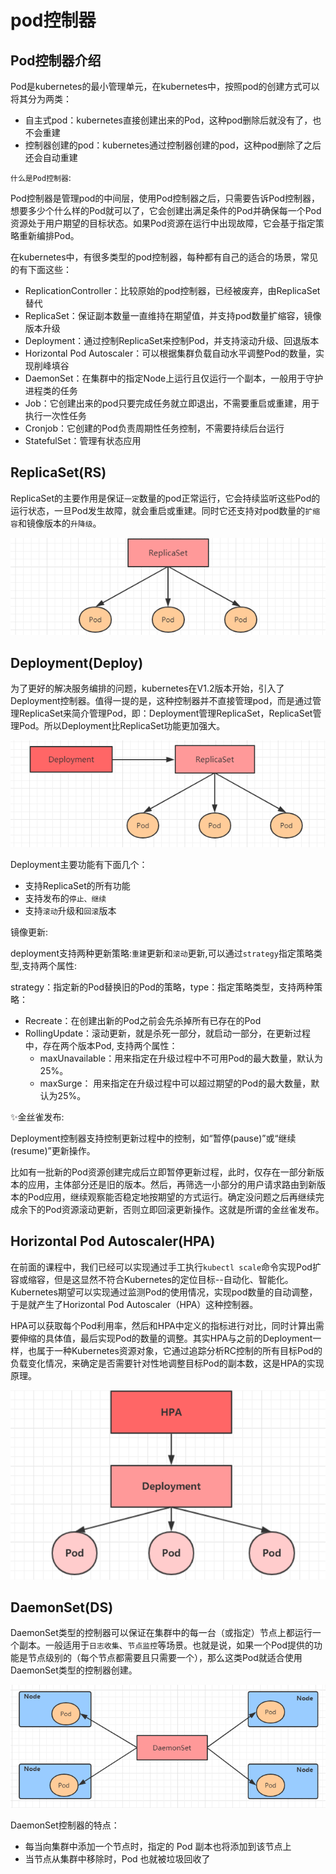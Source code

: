 # pod控制器

## Pod控制器介绍

Pod是kubernetes的最小管理单元，在kubernetes中，按照pod的创建方式可以将其分为两类：

- 自主式pod：kubernetes直接创建出来的Pod，这种pod删除后就没有了，也不会重建
- 控制器创建的pod：kubernetes通过控制器创建的pod，这种pod删除了之后还会自动重建

`什么是Pod控制器`:

Pod控制器是管理pod的中间层，使用Pod控制器之后，只需要告诉Pod控制器，想要多少个什么样的Pod就可以了，它会创建出满足条件的Pod并确保每一个Pod资源处于用户期望的目标状态。如果Pod资源在运行中出现故障，它会基于指定策略重新编排Pod。

在kubernetes中，有很多类型的pod控制器，每种都有自己的适合的场景，常见的有下面这些：

- ReplicationController：比较原始的pod控制器，已经被废弃，由ReplicaSet替代
- ReplicaSet：保证副本数量一直维持在期望值，并支持pod数量扩缩容，镜像版本升级
- Deployment：通过控制ReplicaSet来控制Pod，并支持滚动升级、回退版本
- Horizontal Pod Autoscaler：可以根据集群负载自动水平调整Pod的数量，实现削峰填谷
- DaemonSet：在集群中的指定Node上运行且仅运行一个副本，一般用于守护进程类的任务
- Job：它创建出来的pod只要完成任务就立即退出，不需要重启或重建，用于执行一次性任务
- Cronjob：它创建的Pod负责周期性任务控制，不需要持续后台运行
- StatefulSet：管理有状态应用

## ReplicaSet(RS)

ReplicaSet的主要作用是保证`一定`数量的pod正常运行，它会持续监听这些Pod的运行状态，一旦Pod发生故障，就会重启或重建。同时它还支持对pod数量的`扩缩容`和镜像版本的`升降级`。

![alt text](pod控制器/replica_set.png)


## Deployment(Deploy)

​为了更好的解决服务编排的问题，kubernetes在V1.2版本开始，引入了Deployment控制器。值得一提的是，这种控制器并不直接管理pod，而是通过管理ReplicaSet来简介管理Pod，即：Deployment管理ReplicaSet，ReplicaSet管理Pod。所以Deployment比ReplicaSet功能更加强大。


![alt text](pod控制器/deployment.png)

Deployment主要功能有下面几个：

- 支持ReplicaSet的所有功能
- 支持发布的`停止、继续`
- 支持`滚动`升级和`回滚`版本

镜像更新:

deployment支持两种更新策略:`重建`更新和`滚动`更新,可以通过`strategy`指定策略类型,支持两个属性:


strategy：指定新的Pod替换旧的Pod的策略，type：指定策略类型，支持两种策略：

- Recreate：在创建出新的Pod之前会先杀掉所有已存在的Pod
- RollingUpdate：滚动更新，就是杀死一部分，就启动一部分，在更新过程中，存在两个版本Pod, 支持两个属性：
    - maxUnavailable：用来指定在升级过程中不可用Pod的最大数量，默认为25%。
    - maxSurge： 用来指定在升级过程中可以超过期望的Pod的最大数量，默认为25%。



✨金丝雀发布: 

​Deployment控制器支持控制更新过程中的控制，如“暂停(pause)”或“继续(resume)”更新操作。

​比如有一批新的Pod资源创建完成后立即暂停更新过程，此时，仅存在一部分新版本的应用，主体部分还是旧的版本。然后，再筛选一小部分的用户请求路由到新版本的Pod应用，继续观察能否稳定地按期望的方式运行。确定没问题之后再继续完成余下的Pod资源滚动更新，否则立即回滚更新操作。这就是所谓的金丝雀发布。


## Horizontal Pod Autoscaler(HPA)

​在前面的课程中，我们已经可以实现通过手工执行`kubectl scale`命令实现Pod扩容或缩容，但是这显然不符合Kubernetes的定位目标--自动化、智能化。 Kubernetes期望可以实现通过监测Pod的使用情况，实现pod数量的自动调整，于是就产生了Horizontal Pod Autoscaler（HPA）这种控制器。

​HPA可以获取每个Pod利用率，然后和HPA中定义的指标进行对比，同时计算出需要伸缩的具体值，最后实现Pod的数量的调整。其实HPA与之前的Deployment一样，也属于一种Kubernetes资源对象，它通过追踪分析RC控制的所有目标Pod的负载变化情况，来确定是否需要针对性地调整目标Pod的副本数，这是HPA的实现原理。

![alt text](pod控制器/HPA.png)



## DaemonSet(DS)

​DaemonSet类型的控制器可以保证在集群中的每一台（或指定）节点上都运行一个副本。一般适用于`日志收集`、`节点监控`等场景。也就是说，如果一个Pod提供的功能是节点级别的（每个节点都需要且只需要一个），那么这类Pod就适合使用DaemonSet类型的控制器创建。

![alt text](pod控制器/daemon_set.png)

DaemonSet控制器的特点：

- 每当向集群中添加一个节点时，指定的 Pod 副本也将添加到该节点上
- 当节点从集群中移除时，Pod 也就被垃圾回收了
